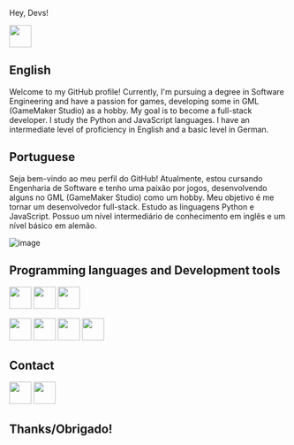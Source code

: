 Hey, Devs! 

<img src="https://i.pinimg.com/750x/ab/81/a6/ab81a6355bc5893cd89dd0394e04f2da.jpg" width="40" height="40">

## English
Welcome to my GitHub profile! Currently, I'm pursuing a degree in Software Engineering and have a passion for games, developing some in GML (GameMaker Studio) as a hobby. My goal is to become a full-stack developer. I study the Python and JavaScript languages. I have an intermediate level of proficiency in English and a basic level in German. 

## Portuguese
Seja bem-vindo ao meu perfil do GitHub! Atualmente, estou cursando Engenharia de Software e tenho uma paixão por jogos, desenvolvendo alguns no GML (GameMaker Studio) como um hobby. Meu objetivo é me tornar um desenvolvedor full-stack. Estudo as linguagens Python e JavaScript. Possuo um nível intermediário de conhecimento em inglês e um nível básico em alemão.

![image](https://github.com/luizfrz/luizfrz/assets/126346291/e3904e4e-6997-4a3b-a7fa-125dc01c058e)



## Programming languages and Development tools 
<img src="https://cdn.jsdelivr.net/gh/devicons/devicon/icons/javascript/javascript-original.svg" widht="40" height="40"  /> <img src="https://cdn.jsdelivr.net/gh/devicons/devicon/icons/python/python-original.svg" widht="40" height="40" /> <img src="https://cdn.jsdelivr.net/gh/devicons/devicon@latest/icons/php/php-original.svg" widht="40" height="40" />
 
  <img src="https://cdn.jsdelivr.net/gh/devicons/devicon/icons/git/git-original.svg" widht="40" height="40" />  <img src="https://cdn.jsdelivr.net/gh/devicons/devicon/icons/vscode/vscode-original.svg" widht="40" height="40" />
  <img src="https://cdn.jsdelivr.net/gh/devicons/devicon@latest/icons/mysql/mysql-original.svg"  widht="40" height="40"   />
  <img src="https://cdn.jsdelivr.net/gh/devicons/devicon@latest/icons/linux/linux-original.svg" widht="40" height="40" />
          
         

## Contact
<a href="https://www.linkedin.com/in/luiz-frança-127262269" target="_blank"><img loading="lazy" src="https://cdn-icons-png.flaticon.com/512/61/61109.png" target="_blank" width="40" height="40"></a> <a href="https://instagram.com/luizzzz62?utm_source=qr&igshid=MzNlNGNkZWQ4Mg%3D%3D" target="_blank"><img loading="lazy" src="https://cdn.icon-icons.com/icons2/726/PNG/512/instagram_f_icon-icons.com_62685.png" target="_blank" width="40" height="40"></a>

## Thanks/Obrigado!


